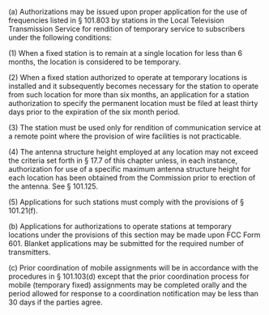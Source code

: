 (a) Authorizations may be issued upon proper application for the use of frequencies listed in § 101.803 by stations in the Local Television Transmission Service for rendition of temporary service to subscribers under the following conditions:

(1) When a fixed station is to remain at a single location for less than 6 months, the location is considered to be temporary.

(2) When a fixed station authorized to operate at temporary locations is installed and it subsequently becomes necessary for the station to operate from such location for more than six months, an application for a station authorization to specify the permanent location must be filed at least thirty days prior to the expiration of the six month period.

(3) The station must be used only for rendition of communication service at a remote point where the provision of wire facilities is not practicable.

(4) The antenna structure height employed at any location may not exceed the criteria set forth in § 17.7 of this chapter unless, in each instance, authorization for use of a specific maximum antenna structure height for each location has been obtained from the Commission prior to erection of the antenna. See § 101.125.

(5) Applications for such stations must comply with the provisions of § 101.21(f).

(b) Applications for authorizations to operate stations at temporary locations under the provisions of this section may be made upon FCC Form 601. Blanket applications may be submitted for the required number of transmitters.

(c) Prior coordination of mobile assignments will be in accordance with the procedures in § 101.103(d) except that the prior coordination process for mobile (temporary fixed) assignments may be completed orally and the period allowed for response to a coordination notification may be less than 30 days if the parties agree.

